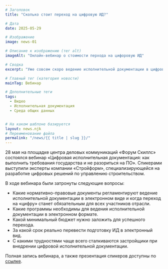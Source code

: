 ```yaml
---
# Заголовок
title: "Сколько стоит переход на цифровую ИД?"

# Дата
date: 2025-05-29

# Изображение
image: news-01

# Описание к изображению (тег alt)
imageAlt: "Онлайн-вебинар о стоимости перхода на цифоровую ИД"

# Сводка
excerpt: "Уже совсем скоро ведение исполнительной документации в цифровом виде станет обязательным для всех участников отрасли. С чем столкнутся застройщики при переходе на «цифру» и во сколько обойдется им специализированное ПО, рассказали эксперты компании «Стройформ»."

# Главный тег (категория новости)
mainTag: Вебинар

# Дополнительные теги
tags:
  - Видео
  - Исполнительная документация
  - Среда общих данных


# На каком шаблоне базируется
layout: news.njk
# Переименование файла
permalink: "/news/{{ title | slug }}/"
---
```


28 мая на площадке центра деловых коммуникаций «Форум Скиллс» состоялся вебинар «Цифровая исполнительная документация: как выполнить требования государства и не разориться на ПО». Спикерами выступили эксперты компании «Стройформ», специализирующейся на разработке цифровых решений по управлению строительством.

В ходе вебинара были затронуты следующие вопросы:

- Какие нормативно-правовые документы регламентируют ведение исполнительной документации в электронном виде и когда переход на «цифру» станет обязательным для всех участников отрасли.
- Какие программы необходимы для ведения исполнительной документации в электронном формате.
- Какой минимальный бюджет нужно заложить для успешного перехода.
- За какой срок реально перевести подготовку ИД в электронный вид.
- С какими трудностями чаще всего сталкиваются застройщики при внедрении цифровой исполнительной документации.

Полная запись вебинара, а также презентация спикеров доступны по [ссылке](https://cloud.intera-gk.ru/index.php/s/TbngswgmixdAMYj).